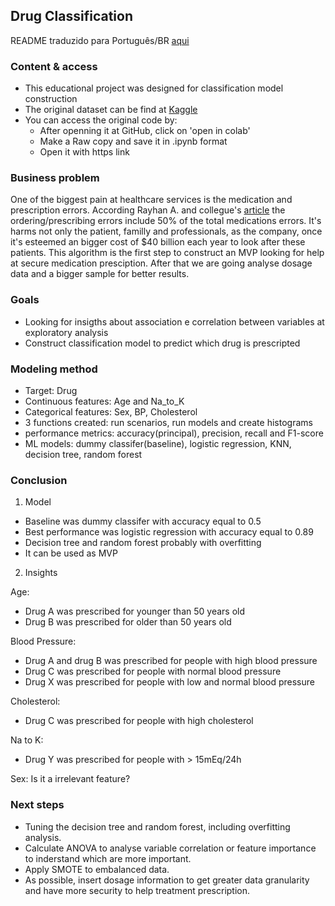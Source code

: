 ## Drug Classification 

README traduzido para Português/BR [aqui](https://github.com/leticiaplang/drug_classification/blob/main/README_ptBR.md)

### Content & access
* This educational project was designed for classification model construction
* The original dataset can be find at [Kaggle](https://www.kaggle.com/prathamtripathi/drug-classification)
* You can access the original code by:
    - After openning it at GitHub, click on 'open in colab'
    - Make a Raw copy and save it in .ipynb format
    - Open it with https link

### Business problem
One of the biggest pain at healthcare services is the medication and prescription errors. According Rayhan A. and collegue's [article](https://www.ncbi.nlm.nih.gov/books/NBK519065/) the ordering/prescribing errors include 50% of the total medications errors. It's harms not only the patient, familly and professionals, as the company, once it's esteemed an bigger cost of $40 billion each year to look after these patients.
This algorithm is the first step to construct an MVP looking for help at secure medication presciption. After that we are going analyse dosage data and a bigger sample for better results.

### Goals
* Looking for insigths about association e correlation between variables at exploratory analysis
* Construct classification model to predict which drug is prescripted

### Modeling method
* Target: Drug
* Continuous features: Age and Na_to_K
* Categorical features: Sex, BP, Cholesterol
* 3 functions created: run scenarios, run models and create histograms
* performance metrics: accuracy(principal), precision, recall and F1-score
* ML models: dummy classifer(baseline), logistic regression, KNN, decision tree, random forest

### Conclusion
1. Model
* Baseline was dummy classifer with accuracy equal to 0.5
* Best performance was logistic regression with accuracy equal to 0.89
* Decision tree and random forest probably with overfitting
* It can be used as MVP

2. Insights

Age:
* Drug A was prescribed for younger than 50 years old
* Drug B was prescribed for older than 50 years old

Blood Pressure:
* Drug A and drug B was prescribed for people with high blood pressure
* Drug C was prescribed for people with normal blood pressure
* Drug X was prescribed for people with low and normal blood pressure

Cholesterol:
* Drug C was prescribed for people with high cholesterol

Na to K:
* Drug Y was prescribed for people with > 15mEq/24h

Sex: Is it a irrelevant feature?

### Next steps
* Tuning the decision tree and random forest, including overfitting analysis.
* Calculate ANOVA to analyse variable correlation or feature importance to inderstand which are more important.
* Apply SMOTE to embalanced data.
* As possible, insert dosage information to get greater data granularity and have more security to help treatment prescription.
